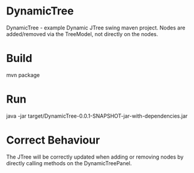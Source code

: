 DynamicTree
===========

DynamicTree - example Dynamic JTree swing maven project.
Nodes are added/removed via the TreeModel, not directly on the nodes.

Build
=====

mvn package

Run
===

java -jar target/DynamicTree-0.0.1-SNAPSHOT-jar-with-dependencies.jar


Correct Behaviour
=================

The JTree will be correctly updated when adding or removing nodes by directly calling methods on the DynamicTreePanel.



